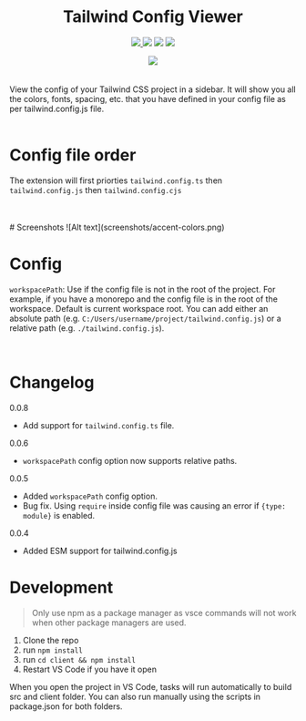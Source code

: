 <h1 align="center">Tailwind Config Viewer</h1>
<p align="center">
<a target="_blank" href="https://www.npmjs.com/package/@kalimahapps/eslint-config">
  <img src="https://img.shields.io/badge/ESLint%20Config-kalimahapps-blue?style=flat-square">
</a>
<a target="_blank" href="https://marketplace.visualstudio.com/items?itemName=KalimahApps.tailwind-config-viewer">
  <img src="https://img.shields.io/visual-studio-marketplace/v/KalimahApps.tailwind-config-viewer?style=flat-square"></a>
  <a target="_blank" href="https://marketplace.visualstudio.com/items?itemName=KalimahApps.tailwind-config-viewer">
  <img src="https://img.shields.io/visual-studio-marketplace/azure-devops/installs/total/KalimahApps.tailwind-config-viewer?style=flat-square"></a>
<a target="_blank" href="https://marketplace.visualstudio.com/items?itemName=KalimahApps.tailwind-config-viewer">
  <img src="https://img.shields.io/visual-studio-marketplace/d/KalimahApps.tailwind-config-viewer?style=flat-square"></a>
</p>
<p align="center">
<a target=_blank href="https://twitter.com/KalimahApps">
  <img src="https://img.shields.io/twitter/follow/KalimahApps?style=for-the-badge">
</a>
</p>
<br>
View the config of your Tailwind CSS project in a sidebar. It will show you all the colors, fonts, spacing, etc. that you have defined in your config file as per tailwind.config.js file.

<br>
<br>

# Config file order
The extension will first priorties `tailwind.config.ts` then `tailwind.config.js` then `tailwind.config.cjs`

<br>
<br>
# Screenshots
![Alt text](screenshots/accent-colors.png)

<br>

# Config
`workspacePath`: Use if the config file is not in the root of the project. For example, if you have a monorepo and the config file is in the root of the workspace. Default is current workspace root.
You can add either an absolute path (e.g. `C:/Users/username/project/tailwind.config.js`) or a relative path (e.g. `./tailwind.config.js`).

<br>

# Changelog
0.0.8
- Add support for `tailwind.config.ts` file.

0.0.6
- `workspacePath` config option now supports relative paths.

0.0.5
- Added `workspacePath` config option.
- Bug fix. Using `require` inside config file was causing an error if `{type: module}` is enabled.

0.0.4
- Added ESM support for tailwind.config.js

# Development
> Only use npm as a package manager as vsce commands will not work when other package managers are used.

1. Clone the repo
2. run `npm install`
3. run `cd client && npm install`
4. Restart VS Code if you have it open

When you open the project in VS Code, tasks will run automatically to build src and client folder. You can also run manually using the scripts in package.json for both folders.